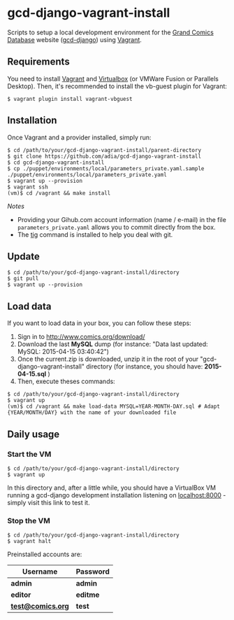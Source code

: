 # gcd-django-vagrant-install
Scripts to setup a local development environment for the [Grand Comics Database](http://www.comics.org/) website ([gcd-django](https://github.com/GrandComicsDatabase/gcd-django/)) using [Vagrant](https://www.vagrantup.com/).


## Requirements

You need to install [Vagrant](https://www.vagrantup.com/downloads.html) and [Virtualbox](https://virtualbox.org/wiki/Downloads) (or VMWare Fusion or Parallels Desktop).
Then, it's recommended to install the vb-guest plugin for Vagrant:
```shell
$ vagrant plugin install vagrant-vbguest
```

## Installation

Once Vagrant and a provider installed, simply run:

```shell
$ cd /path/to/your/gcd-django-vagrant-install/parent-directory
$ git clone https://github.com/adia/gcd-django-vagrant-install
$ cd gcd-django-vagrant-install
$ cp ./puppet/environments/local/parameters_private.yaml.sample ./puppet/environments/local/parameters_private.yaml
$ vagrant up --provision
$ vagrant ssh
(vm)$ cd /vagrant && make install
```

*Notes*

* Providing your Gihub.com account information (name / e-mail) in the file `parameters_private.yaml` allows you to commit directly from the box.
* The [tig](http://jonas.nitro.dk/tig/manual.html) command is installed to help you deal with git.


## Update

```shell
$ cd /path/to/your/gcd-django-vagrant-install/directory
$ git pull
$ vagrant up --provision
```

## Load data

If you want to load data in your box, you can follow these steps:

1. Sign in to http://www.comics.org/download/ 
2. Download the last **MySQL** dump (for instance: "Data last updated: MySQL: 2015-04-15 03:40:42")
3. Once the current.zip is downloaded, unzip it in the root of your "gcd-django-vagrant-install" directory (for instance, you should have: **2015-04-15.sql** )
4. Then, execute theses commands:

```shell
$ cd /path/to/your/gcd-django-vagrant-install/directory
$ vagrant up
(vm)$ cd /vagrant && make load-data MYSQL=YEAR-MONTH-DAY.sql # Adapt {YEAR/MONTH/DAY} with the name of your downloaded file
```

## Daily usage

### Start the VM

```shell
$ cd /path/to/your/gcd-django-vagrant-install/directory
$ vagrant up
```

In this directory and, after a little while, you should have a VirtualBox VM running a gcd-django development installation listening on [localhost:8000](http://localhost:8000/) - simply visit this link to test it.

### Stop the VM

```shell
$ cd /path/to/your/gcd-django-vagrant-install/directory
$ vagrant halt
```

Preinstalled accounts are:

Username | Password
---------|---------
**admin** | **admin**
**editor** | **editme**
**test@comics.org** | **test**